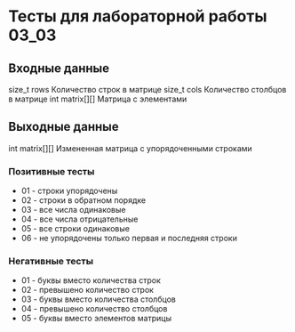 # Тесты для лабораторной работы 03_03
## Входные данные
size_t rows
Количество строк в матрице
size_t cols
Количество столбцов в матрице
int matrix[][]
Матрица с элементами

## Выходные данные
int matrix[][]
Измененная матрица с упорядоченными строками

### Позитивные тесты
- 01 - строки упорядочены
- 02 - строки в обратном порядке
- 03 - все числа одинаковые
- 04 - все числа отрицательные
- 05 - все строки одинаковые
- 06 - не упорядочены только первая и последняя строки

### Негативные тесты
- 01 - буквы вместо количества строк
- 02 - превышено количество строк
- 03 - буквы вместо количества столбцов
- 04 - превышено количество столбцов
- 05 - буквы вместо элементов матрицы
